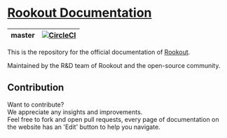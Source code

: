 # [Rookout Documentation](https://docs.rookout.com/)

| master | [![CircleCI](https://circleci.com/gh/Rookout/docs/tree/master.svg?style=svg)](https://circleci.com/gh/Rookout/docs/tree/master) |
|:---:|:---:|

This is the repository for the official documentation of [Rookout](https://docs.rookout.com/).

Maintained by the R&D team of Rookout and the open-source community.

## Contribution

Want to contribute?  
We appreciate any insights and improvements.  
Feel free to fork and open pull requests, every page of documentation on the website has an 'Edit' button to help you
navigate.
